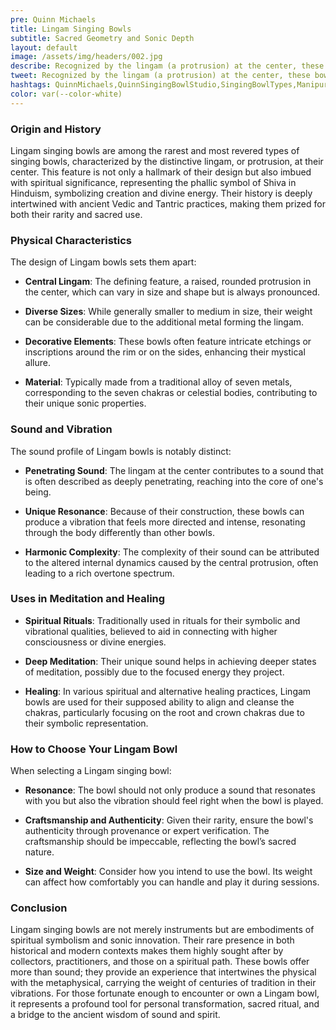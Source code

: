 ```yaml
---
pre: Quinn Michaels
title: Lingam Singing Bowls
subtitle: Sacred Geometry and Sonic Depth
layout: default
image: /assets/img/headers/002.jpg
describe: Recognized by the lingam (a protrusion) at the center, these bowls are rare and considered very sacred. Their sound is unique, often described as penetrating, and they are used in specific spiritual rituals.
tweet: Recognized by the lingam (a protrusion) at the center, these bowls are rare and considered very sacred.
hashtags: QuinnMichaels,QuinnSingingBowlStudio,SingingBowlTypes,Manipuri
color: var(--color-white)
---
```


### Origin and History

Lingam singing bowls are among the rarest and most revered types of singing bowls, characterized by the distinctive lingam, or protrusion, at their center. This feature is not only a hallmark of their design but also imbued with spiritual significance, representing the phallic symbol of Shiva in Hinduism, symbolizing creation and divine energy. Their history is deeply intertwined with ancient Vedic and Tantric practices, making them prized for both their rarity and sacred use.

### Physical Characteristics

The design of Lingam bowls sets them apart:

- **Central Lingam**: The defining feature, a raised, rounded protrusion in the center, which can vary in size and shape but is always pronounced.

- **Diverse Sizes**: While generally smaller to medium in size, their weight can be considerable due to the additional metal forming the lingam.

- **Decorative Elements**: These bowls often feature intricate etchings or inscriptions around the rim or on the sides, enhancing their mystical allure.

- **Material**: Typically made from a traditional alloy of seven metals, corresponding to the seven chakras or celestial bodies, contributing to their unique sonic properties.

### Sound and Vibration

The sound profile of Lingam bowls is notably distinct:

- **Penetrating Sound**: The lingam at the center contributes to a sound that is often described as deeply penetrating, reaching into the core of one's being.

- **Unique Resonance**: Because of their construction, these bowls can produce a vibration that feels more directed and intense, resonating through the body differently than other bowls.

- **Harmonic Complexity**: The complexity of their sound can be attributed to the altered internal dynamics caused by the central protrusion, often leading to a rich overtone spectrum.

### Uses in Meditation and Healing

- **Spiritual Rituals**: Traditionally used in rituals for their symbolic and vibrational qualities, believed to aid in connecting with higher consciousness or divine energies.

- **Deep Meditation**: Their unique sound helps in achieving deeper states of meditation, possibly due to the focused energy they project.

- **Healing**: In various spiritual and alternative healing practices, Lingam bowls are used for their supposed ability to align and cleanse the chakras, particularly focusing on the root and crown chakras due to their symbolic representation.

### How to Choose Your Lingam Bowl

When selecting a Lingam singing bowl:

- **Resonance**: The bowl should not only produce a sound that resonates with you but also the vibration should feel right when the bowl is played.

- **Craftsmanship and Authenticity**: Given their rarity, ensure the bowl's authenticity through provenance or expert verification. The craftsmanship should be impeccable, reflecting the bowl’s sacred nature.

- **Size and Weight**: Consider how you intend to use the bowl. Its weight can affect how comfortably you can handle and play it during sessions.

### Conclusion

Lingam singing bowls are not merely instruments but are embodiments of spiritual symbolism and sonic innovation. Their rare presence in both historical and modern contexts makes them highly sought after by collectors, practitioners, and those on a spiritual path. These bowls offer more than sound; they provide an experience that intertwines the physical with the metaphysical, carrying the weight of centuries of tradition in their vibrations. For those fortunate enough to encounter or own a Lingam bowl, it represents a profound tool for personal transformation, sacred ritual, and a bridge to the ancient wisdom of sound and spirit.
